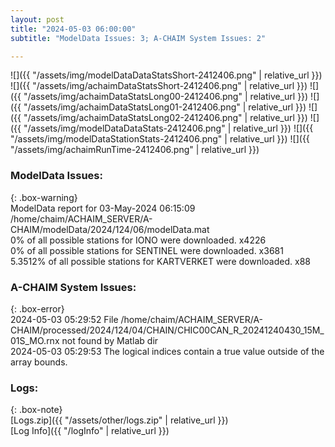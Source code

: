 ```yaml
---
layout: post
title: "2024-05-03 06:00:00"
subtitle: "ModelData Issues: 3; A-CHAIM System Issues: 2"

---
```


![]({{ "/assets/img/modelDataDataStatsShort-2412406.png" | relative_url }})
![]({{ "/assets/img/achaimDataStatsShort-2412406.png" | relative_url }})
![]({{ "/assets/img/achaimDataStatsLong00-2412406.png" | relative_url }})
![]({{ "/assets/img/achaimDataStatsLong01-2412406.png" | relative_url }})
![]({{ "/assets/img/achaimDataStatsLong02-2412406.png" | relative_url }})
![]({{ "/assets/img/modelDataDataStats-2412406.png" | relative_url }})
![]({{ "/assets/img/modelDataStationStats-2412406.png" | relative_url }})
![]({{ "/assets/img/achaimRunTime-2412406.png" | relative_url }})


### ModelData Issues:  
  
{: .box-warning}  
 ModelData report for 03-May-2024 06:15:09   
 /home/chaim/ACHAIM_SERVER/A-CHAIM/modelData/2024/124/06/modelData.mat   
 0% of all possible stations for IONO were downloaded. x4226   
 0% of all possible stations for SENTINEL were downloaded. x3681   
 5.3512% of all possible stations for KARTVERKET were downloaded. x88   
  
### A-CHAIM System Issues:  
  
{: .box-error}  
2024-05-03 05:29:52 File /home/chaim/ACHAIM_SERVER/A-CHAIM/processed/2024/124/04/CHAIN/CHIC00CAN_R_20241240430_15M_01S_MO.rnx not found by Matlab dir  
2024-05-03 05:29:53 The logical indices contain a true value outside of the array bounds.  

### Logs:  
  
{: .box-note}  
[Logs.zip]({{ "/assets/other/logs.zip" | relative_url }})  
[Log Info]({{ "/logInfo" | relative_url }})  
